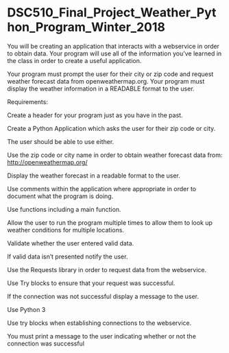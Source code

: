 # DSC510_Final_Project_Weather_Python_Program_Winter_2018
You will be creating an application that interacts with a webservice in order to obtain data.  Your program will use all of the information you’ve learned in the class in order to create a useful application. 

Your program must prompt the user for their city or zip code and request weather forecast data from openweathermap.org.  Your program must display the weather information in a READABLE format to the user.

Requirements:

  Create a header for your program just as you have in the past.
  
  Create a Python Application which asks the user for their zip code or city.
  
  The user should be able to use either.
  
  Use the zip code or city name in order to obtain weather forecast data from: http://openweathermap.org/

  Display the weather forecast in a readable format to the user.
  
  Use comments within the application where appropriate in order to document what the program is doing.
  
  Use functions including a main function.
  
  Allow the user to run the program multiple times to allow them to look up weather conditions for multiple locations.
  
  Validate whether the user entered valid data.  
  
  If valid data isn’t presented notify the user.
  
  Use the Requests library in order to request data from the webservice.
    
  Use Try blocks to ensure that your request was successful.  
  
  If the connection was not successful display a message to the user.
  
  Use Python 3
  
  Use try blocks when establishing connections to the webservice.  
  
  You must print a message to the user indicating whether or not the connection was successful
